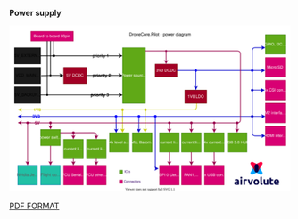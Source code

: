 **Power supply**

![aepilot1_power_supply_diagram.svg](uploads/aed3f6fc5b1680dad35831cffb61d5e8/aepilot1_power_supply_diagram.svg)

[PDF FORMAT](uploads/4c28678033988a3dcb3e266808d7acba/aepilot1_power_supply_diagram.pdf)